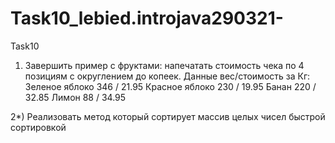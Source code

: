 # Task10_lebied.introjava290321-
Task10
1. Завершить пример с фруктами: напечатать стоимость чека по 4 позициям с округлением до копеек. 
Данные вес/стоимость за Кг:
Зеленое яблоко 346 / 21.95
Красное яблоко 230 / 19.95
Банан 220 / 32.85
Лимон 88 / 34.95 

2*) Реализовать метод который сортирует массив целых чисел быстрой сортировкой
